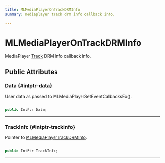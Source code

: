 ```yaml
---
title: MLMediaPlayerOnTrackDRMInfo
summary: mediaplayer track drm info callback info. 

---
```


# MLMediaPlayerOnTrackDRMInfo




MediaPlayer [Track](/versioned_docs/version-22-Mar-2023/unity-api/api/UnityEngine.XR.MagicLeap/MLMedia/Player/Track/UnityEngine.XR.MagicLeap.MLMedia.Player.Track.md) DRM Info callback Info.   





## Public Attributes

### Data {#intptr-data}

User data as passed to MLMediaPlayerSetEventCallbacksEx(). 

```csharp

public IntPtr Data;

```






-----------

### TrackInfo {#intptr-trackinfo}

Pointer to [MLMediaPlayerTrackDRMInfo](/versioned_docs/version-22-Mar-2023/unity-api/api/UnityEngine.XR.MagicLeap/MLMedia/Player/NativeBindings/UnityEngine.XR.MagicLeap.MLMedia.Player.NativeBindings.MLMediaPlayerTrackDRMInfo.md). 

```csharp

public IntPtr TrackInfo;

```






-----------



